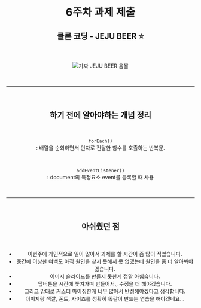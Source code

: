 <div align="center">

# 6주차 과제 제출

## 클론 코딩 - JEJU BEER ⭐️

<br>

![가짜 JEJU BEER 움짤](../5%EC%A3%BC%EC%B0%A8_TetrisGame/images/%ED%85%8C%ED%8A%B8%EB%A6%AC%EC%8A%A4.gif)

<br>
<hr>
<br>

## 하기 전에 알아야하는 개념 정리

<br>

`forEach()`  
: 배열을 순회하면서 인자로 전달한 함수를 호출하는 반복문.

<br>

`addEventListener()`  
: document의 특정요소 event를 등록할 때 사용

<br>
<hr>
<br>

## 아쉬웠던 점

<br>

- 이번주에 개인적으로 일이 많아서 과제를 할 시간이 좀 많이 적었습니다.<br>
- 중간에 이상한 여백도 아직 원인을 찾지 못해서 못 없앴는데 원인을 좀 더 알아봐야겠습니다.<br>
- 이미지 슬라이드를 만들지 못한게 정말 아쉽습니다.<br>
- 탑버튼을 시간에 쫓겨가며 만들어서,, 수정을 더 해야겠습니다.<br>
- 그리고 맘대로 커스터 마이징한게 너무 많아서 반성해야겠다고 생각합니다.<br>
- 이미지랑 색깔, 폰트, 사이즈를 정확히 똑같이 만드는 연습을 해야겠네요...<br>

<br>

</div>
